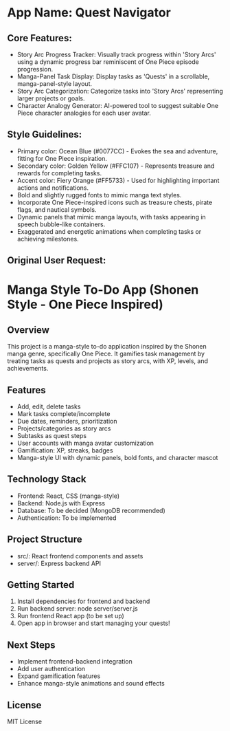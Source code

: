 # **App Name**: Quest Navigator

## Core Features:

- Story Arc Progress Tracker: Visually track progress within 'Story Arcs' using a dynamic progress bar reminiscent of One Piece episode progression.
- Manga-Panel Task Display: Display tasks as 'Quests' in a scrollable, manga-panel-style layout.
- Story Arc Categorization: Categorize tasks into 'Story Arcs' representing larger projects or goals.
- Character Analogy Generator: AI-powered tool to suggest suitable One Piece character analogies for each user avatar.

## Style Guidelines:

- Primary color: Ocean Blue (#0077CC) - Evokes the sea and adventure, fitting for One Piece inspiration.
- Secondary color: Golden Yellow (#FFC107) - Represents treasure and rewards for completing tasks.
- Accent color: Fiery Orange (#FF5733) - Used for highlighting important actions and notifications.
- Bold and slightly rugged fonts to mimic manga text styles.
- Incorporate One Piece-inspired icons such as treasure chests, pirate flags, and nautical symbols.
- Dynamic panels that mimic manga layouts, with tasks appearing in speech bubble-like containers.
- Exaggerated and energetic animations when completing tasks or achieving milestones.

## Original User Request:
# Manga Style To-Do App (Shonen Style - One Piece Inspired)

## Overview
This project is a manga-style to-do application inspired by the Shonen manga genre, specifically One Piece. It gamifies task management by treating tasks as quests and projects as story arcs, with XP, levels, and achievements.

## Features
- Add, edit, delete tasks
- Mark tasks complete/incomplete
- Due dates, reminders, prioritization
- Projects/categories as story arcs
- Subtasks as quest steps
- User accounts with manga avatar customization
- Gamification: XP, streaks, badges
- Manga-style UI with dynamic panels, bold fonts, and character mascot

## Technology Stack
- Frontend: React, CSS (manga-style)
- Backend: Node.js with Express
- Database: To be decided (MongoDB recommended)
- Authentication: To be implemented

## Project Structure
- src/: React frontend components and assets
- server/: Express backend API

## Getting Started
1. Install dependencies for frontend and backend
2. Run backend server: node server/server.js
3. Run frontend React app (to be set up)
4. Open app in browser and start managing your quests!

## Next Steps
- Implement frontend-backend integration
- Add user authentication
- Expand gamification features
- Enhance manga-style animations and sound effects

## License
MIT License
  